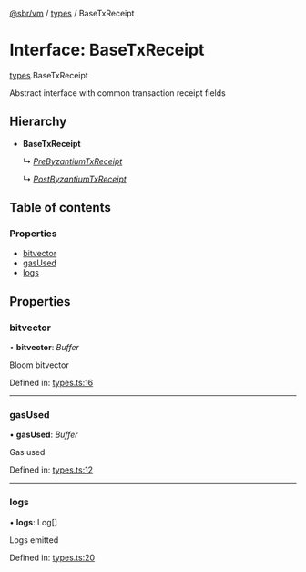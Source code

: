[@sbr/vm](../README.md) / [types](../modules/types.md) / BaseTxReceipt

# Interface: BaseTxReceipt

[types](../modules/types.md).BaseTxReceipt

Abstract interface with common transaction receipt fields

## Hierarchy

* **BaseTxReceipt**

  ↳ [*PreByzantiumTxReceipt*](types.prebyzantiumtxreceipt.md)

  ↳ [*PostByzantiumTxReceipt*](types.postbyzantiumtxreceipt.md)

## Table of contents

### Properties

- [bitvector](types.basetxreceipt.md#bitvector)
- [gasUsed](types.basetxreceipt.md#gasused)
- [logs](types.basetxreceipt.md#logs)

## Properties

### bitvector

• **bitvector**: *Buffer*

Bloom bitvector

Defined in: [types.ts:16](https://github.com/siliconswampio/sbr-vm/blob/master/lib/types.ts#L16)

___

### gasUsed

• **gasUsed**: *Buffer*

Gas used

Defined in: [types.ts:12](https://github.com/siliconswampio/sbr-vm/blob/master/lib/types.ts#L12)

___

### logs

• **logs**: Log[]

Logs emitted

Defined in: [types.ts:20](https://github.com/siliconswampio/sbr-vm/blob/master/lib/types.ts#L20)
